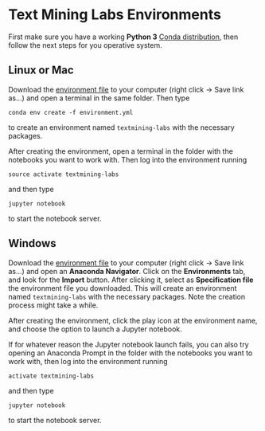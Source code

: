 # Text Mining Labs Environments

First make sure you have a working **Python 3** [Conda distribution](https://anaconda.org/anaconda/python), then follow the next steps for you operative system.

## Linux or Mac

Download the [environment file](https://raw.githubusercontent.com/albarji/teaching-environments/master/textmining/environment.yml) to your computer (right click -> Save link as...) and open a terminal in the same folder. Then type

    conda env create -f environment.yml

to create an environment named `textmining-labs` with the necessary packages.

After creating the environment, open a terminal in the folder with the notebooks you want to work with. Then log into the environment running

    source activate textmining-labs

and then type

    jupyter notebook

to start the notebook server.

## Windows

Download the [environment file](https://raw.githubusercontent.com/albarji/teaching-environments/master/textmining/environment.yml) to your computer (right click -> Save link as...) and open an **Anaconda Navigator**. Click on the **Environments** tab, and look for the **Import** button. After clicking it, select as **Specification file** the environment file you downloaded. This will create an environment named `textmining-labs` with the necessary packages. Note the creation process might take a while.

After creating the environment, click the play icon at the environment name, and choose the option to launch a Jupyter notebook.

If for whatever reason the Jupyter notebook launch fails, you can also try opening an Anaconda Prompt in the folder with the notebooks you want to work with, then log into the environment running

    activate textmining-labs

and then type

    jupyter notebook

to start the notebook server.
